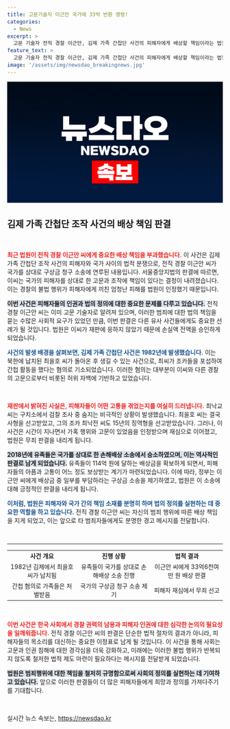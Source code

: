```yaml
---
title: 고문기술자 이근안 국가에 33억 반환 명령!
categories:
  - News
excerpt: >
  고문 기술자 전직 경찰 이근안, 김제 가족 간첩단 사건의 피해자에게 배상할 책임이라는 법원 판결! 국가가 청구한 33억 원이 전액 인정되며, 숨겨진 진실이 드러나고 있다. 클릭하면 이 사건의 충격적인 전말을 확인하세요!
feature_text: >
  고문 기술자 전직 경찰 이근안, 김제 가족 간첩단 사건의 피해자에게 배상할 책임이라는 법원 판결! 국가가 청구한 33억 원이 전액 인정되며, 숨겨진 진실이 드러나고 있다. 클릭하면 이 사건의 충격적인 전말을 확인하세요!
image: '/assets/img/newsdao_breakingnews.jpg'
---
```


<p><img src="/assets/img/newsdao_breakingnews.jpg" alt="pcversion 속보" /></p>

<h2 data-ke-size="size26">김제 가족 간첩단 조작 사건의 배상 책임 판결</h2>

<p data-ke-size="size16">&nbsp;</p>

<p><b><span style="color: #ee2323;">최근 법원이 전직 경찰 이근안 씨에게 중요한 배상 책임을 부과했습니다.</span></b> 이 사건은 김제 가족 간첩단 조작 사건의 피해자와 국가 사이의 법적 분쟁으로, 전직 경찰 이근안 씨가 국가를 상대로 구상금 청구 소송에 연루된 내용입니다. 서울중앙지법의 판결에 따르면, 이씨는 국가의 피해자를 상대로 한 고문과 조작에 책임이 있다는 결정이 내려졌습니다. 이는 경찰의 불법 행위가 피해자에게 끼친 엄청난 피해를 법원이 인정했기 때문입니다. </p>

<p><b><span style="background-color: #21538527;">이번 사건은 피해자들의 인권과 법의 정의에 대한 중요한 문제를 다루고 있습니다.</span></b> 전직 경찰 이근안 씨는 이미 고문 기술자로 알려져 있으며, 이러한 범죄에 대한 법의 책임을 묻는 수많은 사회적 요구가 있었던 만큼, 이번 판결은 다른 유사 사건들에게도 중요한 선례가 될 것입니다. 법원은 이씨가 재판에 응하지 않았기 때문에 손실액 전액을 승인하게 되었습니다. </p>

<p><b><span style="color: #1a5490;">사건의 발생 배경을 살펴보면, 김제 가족 간첩단 사건은 1982년에 발생했습니다.</span></b> 이는 북한에 납치된 최을호 씨가 돌아온 후 생길 수 있는 사건으로, 최씨가 조카들을 포섭하여 간첩 활동을 했다는 혐의로 기소되었습니다. 이러한 혐의는 대부분이 이씨와 다른 경찰의 고문으로부터 비롯된 허위 자백에 기반하고 있었습니다. </p>

<p data-ke-size="size16">&nbsp;</p>

<p><b><span style="color: #ee2323;">재판에서 밝혀진 사실은, 피해자들이 어떤 고통을 겪었는지를 여실히 드러냅니다.</span></b> 최낙교 씨는 구치소에서 검찰 조사 중 숨지는 비극적인 상황이 발생했습니다. 최을호 씨는 결국 사형을 선고받았고, 그의 조카 최낙전 씨도 15년의 징역형을 선고받았습니다. 그러나, 이 사건은 시간이 지나면서 가혹 행위와 고문이 있었음을 인정받으며 재심으로 이어졌고, 법원은 무죄 판결을 내리게 됩니다. </p>

<p><b><span style="background-color: #21538527;">2018년에 유족들은 국가를 상대로 한 손해배상 소송에서 승소하였으며, 이는 역사적인 판결로 남게 되었습니다.</span></b> 유족들이 114억 원에 달하는 배상금을 확보하게 되면서, 피해자들의 아픔과 고통이 어느 정도 보상받는 계기가 마련되었습니다. 이에 따라, 정부는 이근안 씨에게 배상금 중 일부를 부담하라는 구상금 소송을 제기하였고, 법원은 이 소송에 대해 긍정적인 판결을 내리게 됩니다. </p>

<p><b><span style="color: #1a5490;">이처럼, 법원은 피해자와 국가 간의 책임 소재를 분명히 하며 법의 정의를 실현하는 데 중요한 역할을 하고 있습니다.</span></b> 전직 경찰 이근안 씨는 자신의 범죄 행위에 따른 배상 책임을 지게 되었고, 이는 앞으로 타 범죄자들에게도 분명한 경고 메시지를 전달합니다. </p>

<p data-ke-size="size16">&nbsp;</p>

<hr />

<table style="width: 100%; border-collapse: collapse;">
  <tr>
    <td style="text-align: center; height: 17px;"><b>사건 개요</b></td>
    <td style="text-align: center; height: 17px;"><b>진행 상황</b></td>
    <td style="text-align: center; height: 17px;"><b>법적 결과</b></td>
  </tr>
  <tr>
    <td style="text-align: center; height: 17px;">1982년 김제에서 최을호 씨가 납치됨</td>
    <td style="text-align: center; height: 17px;">유족들이 국가를 상대로 손해배상 소송 진행</td>
    <td style="text-align: center; height: 17px;">이근안 씨에게 33억6천여만 원 배상 판결</td>
  </tr>
  <tr>
    <td style="text-align: center; height: 17px;">간첩 혐의로 가족들은 처벌받음</td>
    <td style="text-align: center; height: 17px;">국가의 구상금 청구 소송 제기</td>
    <td style="text-align: center; height: 17px;">피해자 재심에서 무죄 선고</td>
  </tr>
</table>

<p data-ke-size="size16">&nbsp;</p>

<p><b><span style="color: #ee2323;">이번 사건은 한국 사회에서 경찰 권력의 남용과 피해자 인권에 대한 심각한 논의의 필요성을 일깨워줍니다.</span></b> 전직 경찰 이근안 씨의 판결은 단순한 법적 절차의 결과가 아니라, 피해자들의 목소리를 대신하는 중요한 이정표로 남게 될 것입니다. 이 사건을 통해 사회는 고문과 인권 침해에 대한 경각심을 더욱 강화하고, 미래에는 이러한 불법 행위가 반복되지 않도록 철저한 법적 제도 마련이 필요하다는 메시지를 전달받게 되었습니다. </p>

<p><b><span style="background-color: #21538527;">법원은 범죄행위에 대한 책임을 철저히 규명함으로써 사회의 정의를 실현하는 데 기여하고 있습니다.</span></b> 앞으로 이러한 판결들이 더 많은 피해자들에게 희망과 정의를 가져다주기를 기대합니다. </p>

<p data-ke-size="size16">&nbsp;</p>
실시간 뉴스 속보는, <a href="https://newsdao.kr" rel="dofollow">https://newsdao.kr</a>


